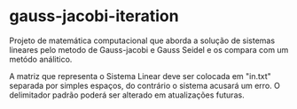 # gauss-jacobi-iteration
Projeto de matemática computacional que aborda a solução de sistemas lineares pelo metodo de Gauss-jacobi e Gauss Seidel e os compara com um metódo análitico. 

A matriz que representa o Sistema Linear deve ser colocada em "in.txt" separada por simples espaços, do contrário o sistema acusará um erro. O delimitador padrão poderá ser alterado em atualizações futuras. 


